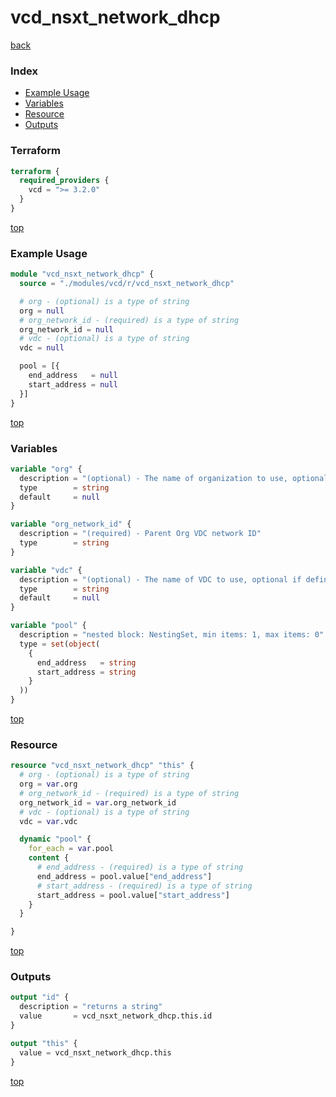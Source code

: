 # vcd_nsxt_network_dhcp

[back](../vcd.md)

### Index

- [Example Usage](#example-usage)
- [Variables](#variables)
- [Resource](#resource)
- [Outputs](#outputs)

### Terraform

```terraform
terraform {
  required_providers {
    vcd = ">= 3.2.0"
  }
}
```

[top](#index)

### Example Usage

```terraform
module "vcd_nsxt_network_dhcp" {
  source = "./modules/vcd/r/vcd_nsxt_network_dhcp"

  # org - (optional) is a type of string
  org = null
  # org_network_id - (required) is a type of string
  org_network_id = null
  # vdc - (optional) is a type of string
  vdc = null

  pool = [{
    end_address   = null
    start_address = null
  }]
}
```

[top](#index)

### Variables

```terraform
variable "org" {
  description = "(optional) - The name of organization to use, optional if defined at provider level. Useful when connected as sysadmin working across different organizations"
  type        = string
  default     = null
}

variable "org_network_id" {
  description = "(required) - Parent Org VDC network ID"
  type        = string
}

variable "vdc" {
  description = "(optional) - The name of VDC to use, optional if defined at provider level"
  type        = string
  default     = null
}

variable "pool" {
  description = "nested block: NestingSet, min items: 1, max items: 0"
  type = set(object(
    {
      end_address   = string
      start_address = string
    }
  ))
}
```

[top](#index)

### Resource

```terraform
resource "vcd_nsxt_network_dhcp" "this" {
  # org - (optional) is a type of string
  org = var.org
  # org_network_id - (required) is a type of string
  org_network_id = var.org_network_id
  # vdc - (optional) is a type of string
  vdc = var.vdc

  dynamic "pool" {
    for_each = var.pool
    content {
      # end_address - (required) is a type of string
      end_address = pool.value["end_address"]
      # start_address - (required) is a type of string
      start_address = pool.value["start_address"]
    }
  }

}
```

[top](#index)

### Outputs

```terraform
output "id" {
  description = "returns a string"
  value       = vcd_nsxt_network_dhcp.this.id
}

output "this" {
  value = vcd_nsxt_network_dhcp.this
}
```

[top](#index)
